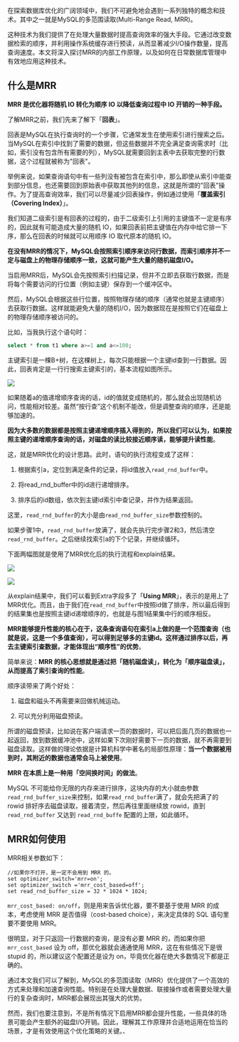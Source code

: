 在探索数据库优化的广阔领域中，我们不可避免地会遇到一系列独特的概念和技术。其中之一就是MySQL的多范围读取(Multi-Range Read, MRR)。

这种技术为我们提供了在处理大量数据时提高查询效率的强大手段。它通过改变数据检索的顺序，并利用操作系统缓存进行预读，从而显著减少I/O操作数量，提高查询速度。本文将深入探讨MRR的内部工作原理，以及如何在日常数据库管理中有效地应用这种技术。

## 什么是MRR

**MRR 是优化器将随机 IO 转化为顺序 IO 以降低查询过程中 IO 开销的一种手段。**

了解MRR之前，我们先来了解下「**回表**」。

回表是MySQL在执行查询时的一个步骤，它通常发生在使用索引进行搜索之后。当MySQL在索引中找到了需要的数据，但这些数据并不完全满足查询需求时（比如，索引没有包含所有需要的列），MySQL就需要回到主表中去获取完整的行数据，这个过程就被称为"回表"。

举例来说，如果查询语句中有一些列没有被包含在索引中，那么即使从索引中能查到部分信息，也还需要回到原始表中获取其他列的信息，这就是所谓的"回表"操作。为了提高查询效率，我们可以尽量减少回表操作，例如通过使用「**覆盖索引（Covering Index）**」。

我们知道二级索引是有回表的过程的，由于二级索引上引用的主键值不一定是有序的，因此就有可能造成大量的随机 IO，如果回表前把主键值在内存中给它排一下序，那么在回表的时候就可以用顺序 IO 取代原本的随机 IO。

**在没有MRR的情况下，MySQL会按照索引顺序来访问行数据，而索引顺序并不一定与磁盘上的物理存储顺序一致，这就可能产生大量的随机磁盘I/O。**

当启用MRR后，MySQL会先按照索引扫描记录，但并不立即去获取行数据，而是将每个需要访问的行位置（例如主键）保存到一个缓冲区中。

然后，MySQL会根据这些行位置，按照物理存储的顺序（通常也就是主键顺序）去获取行数据。这样就能避免大量的随机I/O，因为数据现在是按照它们在磁盘上的物理存储顺序被访问的。

比如，当我执行这个语句时：

```sql
select * from t1 where a>=1 and a<=100;
```

主键索引是一棵B+树，在这棵树上，每次只能根据一个主键id查到一行数据。因此，回表肯定是一行行搜索主键索引的，基本流程如图所示。

![](https://mmbiz.qpic.cn/mmbiz_png/jC8rtGdWScM0uen1PDv6hsZTdwWPECIl4jmfxUkEB7Heh3o71Lk52uSztvD1FzkZYvemgibv7ltxGcBhrJFQLyg/640)

如果随着a的值递增顺序查询的话，id的值就变成随机的，那么就会出现随机访问，性能相对较差。虽然“按行查”这个机制不能改，但是调整查询的顺序，还是能够加速的。

**因为大多数的数据都是按照主键递增顺序插入得到的，所以我们可以认为，如果按照主键的递增顺序查询的话，对磁盘的读比较接近顺序读，能够提升读性能**。

这，就是MRR优化的设计思路。此时，语句的执行流程变成了这样：

1. 根据索引a，定位到满足条件的记录，将id值放入`read_rnd_buffer`中。

2. 将read_rnd_buffer中的id进行递增排序。

3. 排序后的id数组，依次到主键id索引中查记录，并作为结果返回。

这里，`read_rnd_buffer`的大小是由`read_rnd_buffer_size`参数控制的。

如果步骤1中，`read_rnd_buffer`放满了，就会先执行完步骤2和3，然后清空`read_rnd_buffer`。之后继续找索引a的下个记录，并继续循环。

下面两幅图就是使用了MRR优化后的执行流程和explain结果。

![](https://mmbiz.qpic.cn/mmbiz_png/jC8rtGdWScM0uen1PDv6hsZTdwWPECIlnohcwLLXB2ACwzcdjs8NCEjSpD34Iwia8IJ0beVJeYb6RXjZxvVbxYg/640)

![](https://mmbiz.qpic.cn/mmbiz_png/jC8rtGdWScM0uen1PDv6hsZTdwWPECIlAlvKCjvgVba7iand56gCticKcJp8BNp0IZOocIHvSyYZXp2JnfGmeKicQ/640)

从explain结果中，我们可以看到Extra字段多了「**Using MRR**」，表示的是用上了MRR优化。而且，由于我们在`read_rnd_buffer`中按照id做了排序，所以最后得到的结果集也是按照主键id递增顺序的，也就是与图1结果集中行的顺序相反。

**MRR能够提升性能的核心在于，这条查询语句在索引a上做的是一个范围查询（也就是说，这是一个多值查询），可以得到足够多的主键id。这样通过排序以后，再去主键索引查数据，才能体现出“顺序性”的优势**。

简单来说：**MRR 的核心思想就是通过把「随机磁盘读」，转化为「顺序磁盘读」，从而提高了索引查询的性能**。

顺序读带来了两个好处：

1. 磁盘和磁头不再需要来回做机械运动。

2. 可以充分利用磁盘预读。

所谓的磁盘预读，比如说在客户端请求一页的数据时，可以把后面几页的数据也一起返回，放到数据缓冲池中，这样如果下次刚好需要下一页的数据，就不再需要到磁盘读取。这样做的理论依据是计算机科学中著名的局部性原理：**当一个数据被用到时，其附近的数据也通常会马上被使用**。

**MRR 在本质上是一种用「空间换时间」的做法**。

MySQL 不可能给你无限的内存来进行排序，这块内存的大小就由参数`read_rnd_buffer_size`来控制，如果`read_rnd_buffer`满了，就会先把满了的 rowid 排好序去磁盘读取，接着清空，然后再往里面继续放 rowid，直到 `read_rnd_buffer` 又达到 `read_rnd_buffe` 配置的上限，如此循环。

## MRR如何使用

MRR相关参数如下：

```
//如果你不打开，是一定不会用到 MRR 的。
set optimizer_switch='mrr=on';
set optimizer_switch ='mrr_cost_based=off';
set read_rnd_buffer_size = 32 * 1024 * 1024;
```

`mrr_cost_based: on/off`，则是用来告诉优化器，要不要基于使用 MRR 的成本，考虑使用 MRR 是否值得（cost-based choice），来决定具体的 SQL 语句里要不要使用 MRR。

很明显，对于只返回一行数据的查询，是没有必要 MRR 的，而如果你把 `mrr_cost_based` 设为 off，那优化器就会通通使用 MRR，这在有些情况下是很 stupid 的，所以建议这个配置还是设为 on，毕竟优化器在绝大多数情况下都是正确的。

通过本文我们可以了解到，MySQL的多范围读取（MRR）优化提供了一个高效的方式来处理和加速查询性能。特别是在处理大量数据、联接操作或者需要处理大量行的复杂查询时，MRR都会展现出其强大的优势。

然而，我们也要注意到，不是所有情况下启用MRR都会提升性能，一些具体的场景可能会产生额外的磁盘I/O开销。因此，理解其工作原理并合适地运用在恰当的场景，才是有效使用这个优化策略的关键。、